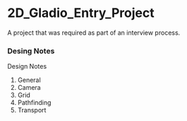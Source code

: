 # 2D_Gladio_Entry_Project

A project that was required as part of an interview process.


### Desing Notes


Design Notes
1. General
2. Camera
3. Grid
4. Pathfinding
5. Transport
